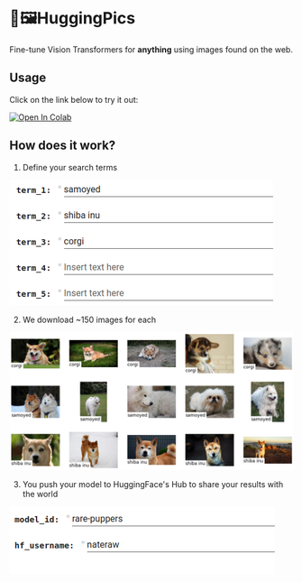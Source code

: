 # 🤗🖼️HuggingPics

Fine-tune Vision Transformers for **anything** using images found on the web.

## Usage

Click on the link below to try it out:

<a href="https://colab.research.google.com/github/nateraw/huggingpics/blob/main/HuggingPics.ipynb" target="_parent\"><img src="https://colab.research.google.com/assets/colab-badge.svg" alt="Open In Colab"/></a>

## How does it work?

1. Define your search terms

![pick search terms](images/pick_search_terms.png)

2. We download ~150 images for each

![image search results](images/image_search_results.png)

3. You push your model to HuggingFace's Hub to share your results with the world

![push to hub](images/push_to_hub.png)
